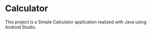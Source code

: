 # Calculator
This project is a Simple Calculator application realized with Java using Android Studio.
